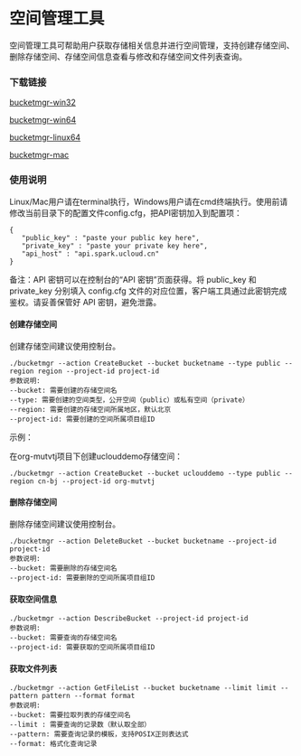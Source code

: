 

# 空间管理工具

空间管理工具可帮助用户获取存储相关信息并进行空间管理，支持创建存储空间、删除存储空间、存储空间信息查看与修改和存储空间文件列表查询。

### 下载链接

[bucketmgr-win32](http://tools.cn-bj.ufileos.com/bucketmgr-win32.zip)

[bucketmgr-win64](http://tools.cn-bj.ufileos.com/bucketmgr-win64.zip)

[bucketmgr-linux64](http://tools.cn-bj.ufileos.com/bucketmgr-linux64.tar.gz)

[bucketmgr-mac](http://tools.cn-bj.ufileos.com/bucketmgr-mac.tar.gz)

### 使用说明

Linux/Mac用户请在terminal执行，Windows用户请在cmd终端执行。使用前请修改当前目录下的配置文件config.cfg，把API密钥加入到配置项：

```
{
   "public_key" : "paste your public key here",
   "private_key" : "paste your private key here",
   "api_host" : "api.spark.ucloud.cn"  
}
```

备注：API 密钥可以在控制台的“API 密钥”页面获得。将 public\_key 和 private\_key 分别填入 config.cfg 文件的对应位置，客户端工具通过此密钥完成鉴权。请妥善保管好 API 密钥，避免泄露。

#### 创建存储空间

创建存储空间建议使用控制台。

```
./bucketmgr --action CreateBucket --bucket bucketname --type public --region region --project-id project-id
参数说明:
--bucket: 需要创建的存储空间名
--type: 需要创建的空间类型，公开空间（public）或私有空间（private）
--region: 需要创建的存储空间所属地区，默认北京
--project-id: 需要创建的空间所属项目组ID
```

示例：

在org-mutvtj项目下创建uclouddemo存储空间：

```
./bucketmgr --action CreateBucket --bucket uclouddemo --type public --region cn-bj --project-id org-mutvtj
```

#### 删除存储空间

删除存储空间建议使用控制台。

```
./bucketmgr --action DeleteBucket --bucket bucketname --project-id project-id
参数说明:
--bucket: 需要删除的存储空间名
--project-id: 需要删除的空间所属项目组ID
```

#### 获取空间信息

```
./bucketmgr --action DescribeBucket --project-id project-id
参数说明:
--bucket: 需要查询的存储空间名
--project-id: 需要获取的空间所属项目组ID
```

#### 获取文件列表

```
./bucketmgr --action GetFileList --bucket bucketname --limit limit --pattern pattern --format format
参数说明:
--bucket: 需要拉取列表的存储空间名
--limit : 需要查询的记录数（默认取全部）
--pattern: 需要查询记录的模板，支持POSIX正则表达式
--format: 格式化查询记录
```
